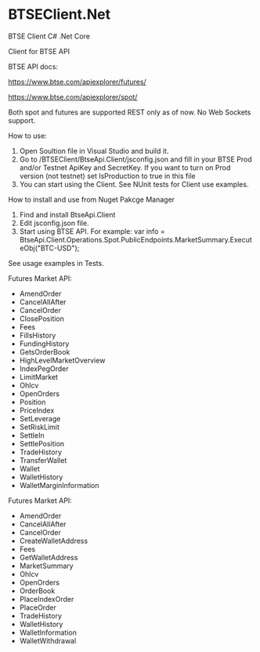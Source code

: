 # BTSEClient.Net
BTSE Client C# .Net Core

Client for BTSE API

BTSE API docs:

https://www.btse.com/apiexplorer/futures/

https://www.btse.com/apiexplorer/spot/

Both spot and futures are supported
REST only as of now. No Web Sockets support.

How to use: 

1. Open Soultion file in Visual Studio and build it.
2. Go to /BTSEClient/BtseApi.Client/jsconfig.json and fill in your BTSE Prod and/or Testnet ApiKey and SecretKey. If you want to turn on Prod version (not testnet) set IsProduction to true in this file
3. You can start using the Client. See NUnit tests for Client use examples.

How to install and use from Nuget Pakcge Manager
1. Find and install BtseApi.Client
2. Edit jsconfig.json file.
3. Start using BTSE API. For example: 
   var info = BtseApi.Client.Operations.Spot.PublicEndpoints.MarketSummary.ExecuteObj("BTC-USD");

See usage examples in Tests.

Futures Market API:

- AmendOrder
- CancelAllAfter
- CancelOrder
- ClosePosition
- Fees
- FillsHistory
- FundingHistory
- GetsOrderBook
- HighLevelMarketOverview
- IndexPegOrder
- LimitMarket
- Ohlcv
- OpenOrders
- Position
- PriceIndex
- SetLeverage
- SetRiskLimit
- SettleIn
- SettlePosition
- TradeHistory
- TransferWallet
- Wallet
- WalletHistory
- WalletMarginInformation

Futures Market API:
- AmendOrder
- CancelAllAfter
- CancelOrder
- CreateWalletAddress
- Fees
- GetWalletAddress
- MarketSummary
- Ohlcv
- OpenOrders
- OrderBook
- PlaceIndexOrder
- PlaceOrder
- TradeHistory
- WalletHistory
- WalletInformation
- WalletWithdrawal
